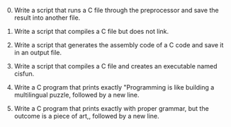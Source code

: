0. Write a script that runs a C file through the preprocessor and save the result into another file.

1. Write a script that compiles a C file but does not link.

2. Write a script that generates the assembly code of a C code and save it in an output file.

3. Write a script that compiles a C file and creates an executable named cisfun.

4. Write a C program that prints exactly "Programming is like building a multilingual puzzle, followed by a new line.

5. Write a C program that prints exactly with proper grammar, but the outcome is a piece of art,, followed by a new line.

